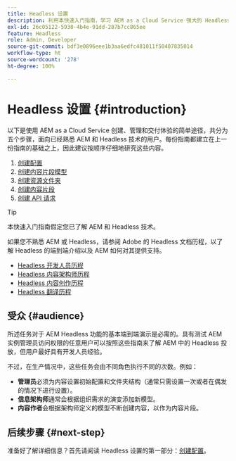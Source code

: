```yaml
---
title: Headless 设置
description: 利用本快速入门指南，学习 AEM as a Cloud Service 强大的 Headless 功能的基础知识，例如内容模型、内容片段和 GraphQL API。
exl-id: 26c05122-5930-4b4e-91dd-287b7cc865ee
feature: Headless
role: Admin, Developer
source-git-commit: bdf3e0896eee1b3aa6edfc481011f50407835014
workflow-type: ht
source-wordcount: '278'
ht-degree: 100%

---
```


# Headless 设置 {#introduction}

以下是使用 AEM as a Cloud Service 创建、管理和交付体验的简单途径，共分为五个步骤，面向已经熟悉 AEM 和 Headless 技术的用户。每份指南都建立在上一份指南的基础之上，因此建议按顺序仔细地研究这些内容。

1. [创建配置](create-configuration.md)
1. [创建内容片段模型](create-content-model.md)
1. [创建资源文件夹](create-assets-folder.md)
1. [创建内容片段](create-content-fragment.md)
1. [创建 API 请求](create-api-request.md)

>[!TIP]
>
>本快速入门指南假定您已了解 AEM 和 Headless 技术。
>
>如果您不熟悉 AEM 或 Headless，请参阅 Adobe 的 Headless 文档历程，以了解 Headless 的端到端介绍以及 AEM 如何对其提供支持。
>
>* [Headless 开发人员历程](/help/journey-headless/developer/overview.md)
>* [Headless 内容架构师历程](/help/journey-headless/architect/overview.md)
>* [Headless 内容创作历程](/help/journey-headless/author/overview.md)
>* [Headless 翻译历程](/help/journey-headless/translation/overview.md)

## 受众 {#audience}

所述任务对于 AEM Headless 功能的基本端到端演示是必需的。具有测试 AEM 实例管理员访问权限的任意用户可以按照这些指南来了解 AEM 中的 Headless 投放，但用户最好具有开发人员经验。

不过，在生产情况中，这些任务会由不同角色执行不同的次数。例如：

* **管理员**&#x200B;必须为内容设置初始配置和文件夹结构（通常只需设置一次或者在偶发的情况下进行设置）。
* **信息架构师**&#x200B;通常会根据组织需求的演变添加新模型。
* **内容作者**&#x200B;会根据架构师定义的模型不断创建内容，以作为内容片段。

## 后续步骤 {#next-step}

准备好了解详细信息？首先请阅读 Headless 设置的第一部分：[创建配置](create-configuration.md)。
